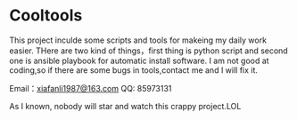 # Cooltools
This project inculde some scripts and tools for makeing my daily work easier.
THere are two kind of things，first thing is python script and second one is ansible playbook for automatic install software.
I am not good at coding,so if there are some bugs in tools,contact me and I will fix it.

Email：xiafanli1987@163.com
QQ: 85973131

As I known, nobody will star and watch this crappy project.LOL
